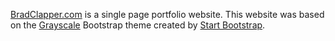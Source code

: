 [BradClapper.com](http://bradclapper.com) is a single page portfolio website. This website was based on the [Grayscale](http://startbootstrap.com/template-overviews/grayscale/) Bootstrap theme created by [Start Bootstrap](http://startbootstrap.com/).
